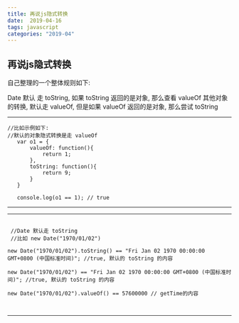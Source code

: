 ```yaml
---
title: 再说js隐式转换
date:  2019-04-16
tags: javascript
categories: "2019-04"
---
```


## 再说js隐式转换

自己整理的一个整体规则如下:

Date 默认 走 toString, 如果 toString 返回的是对象, 那么查看 valueOf
其他对象的转换, 默认走 valueOf, 但是如果 valueOf 返回的是对象, 那么尝试 toString

 ***

 ```
 //比如示例如下:
 //默认的对象隐式转换是走 valueOf
    var o1 = {
        valueOf: function(){
            return 1;
        },
        toString: function(){
            return 9;
        }
    }

    console.log(o1 == 1); // true

 ```
 ***

 ***
```

 //Date 默认走 toString
 //比如 new Date("1970/01/02")

new Date("1970/01/02").toString() == "Fri Jan 02 1970 00:00:00 GMT+0800 (中国标准时间)"; //true, 默认的 toString 的内容

new Date("1970/01/02") == "Fri Jan 02 1970 00:00:00 GMT+0800 (中国标准时间)"; //true, 默认的 toString 的内容

new Date("1970/01/02").valueOf() == 57600000 // getTime的内容



```
 ***


